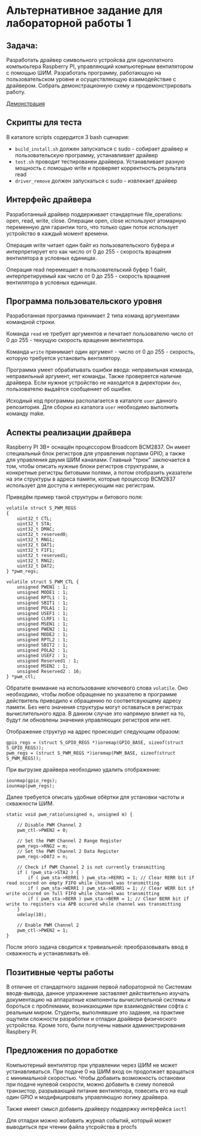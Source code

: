# Альтернативное задание для лабораторной работы 1

## Задача:
Разработать драйвер символьного устройсва для одноплатного компьюьтера Raspberry PI, управляющий компьютерным вентилятором с помощью ШИМ.
Разработать программу, работающую на пользовательском уровне и осуществляющую взаимодействие с драйвером.
Собрать демонстрационную схему и продемонстрировать работу.

[Демонстрация](https://youtu.be/ez0I1_m163k)

## Скрипты для теста
В каталоге scripts содердится 3 bash сценария:
- `build_install.sh` должен запускаться с sudo - собирает драйвер и пользовательскую программу, устанавливает драйвер
- `test.sh` проводит тестированеи драйвера. Устанавливает разную мощность с помощью write и проверяет корректность результата read
- `driver_remove`  должен запускаться с sudo - извлекает драйвер

## Интерфейс драйвера
Разработанный драйвер поддерживает стандартные file_operations: open, read, write, close. Операции open, close используют атомарную переменную для гарантии того, что только один поток использует устройство в каждый момент времени.

Операция write читает один байт из пользовательского буфера и интерпретирует его как число от 0 до 255 - скорость вращения вентилятора в условных единицах.

Операция read перемещает в пользовательский буфер 1 байт, интерпретируемый как число от 0 до 255 - скорость вращения вентилятора в условных единицах.

## Программа пользовательского уровня
Разработанная программа принимает 2 типа команд аргументами командной строки. 

Команда `read` не требует аргументов и печатает пользователю число от 0 до 255 - текущую скорость вращения вентилятора.

Команда `write` принимает один аргумент - число от 0 до 255 - скорость, которую требуется установить вентилятору.

Программа умеет обрабатывать ошибки ввода: неправильная команда, неправильный аргумент, нет команды. 
Также проверяется наличие драйвера. 
Если нужное устройство не находится в директории `dev`, пользователю выдаётся сообщениет об ошибке.

Исходный код программы располагается в каталоге `user` данного репозитория.
Для сборки из каталога `user` необходимо выполнить команду make.

## Аспекты реализации драйвера
Raspberry PI 3B+ оснащён процессором Broadcom BCM2837. Он имеет специальный блок регистров для управления портами GPIO, а также для управления двумя ШИМ каналами. Главный "трюк" заключается в том, чтобы описать нужные блоки регистров структурами, а конкретные регистры битовыми полями, а потом отобразить указатели на эти структуры в адреса памяти, которые процессор BCM2837 использует для доступа к интересующим нас регистрам.

Приведём пример такой структуры и битового поля:
```
volatile struct S_PWM_REGS
{
    uint32_t CTL;
    uint32_t STA;
    uint32_t DMAC;
    uint32_t reserved0;
    uint32_t RNG1;
    uint32_t DAT1;
    uint32_t FIF1;
    uint32_t reserved1;
    uint32_t RNG2;
    uint32_t DAT2;
} *pwm_regs;

volatile struct S_PWM_CTL {
    unsigned PWEN1 : 1;
    unsigned MODE1 : 1;
    unsigned RPTL1 : 1;
    unsigned SBIT1 : 1;
    unsigned POLA1 : 1;
    unsigned USEF1 : 1;
    unsigned CLRF1 : 1;
    unsigned MSEN1 : 1;
    unsigned PWEN2 : 1;
    unsigned MODE2 : 1;
    unsigned RPTL2 : 1;
    unsigned SBIT2 : 1;
    unsigned POLA2 : 1;
    unsigned USEF2 : 1;
    unsigned Reserved1 : 1;
    unsigned MSEN2 : 1;
    unsigned Reserved2 : 16;
} *pwm_ctl;
```

Обратите внимание на использование ключевого слова `volatile`. Оно необходимо, чтобы любое обращение по указателю в программе действитель приводило к обращению по соответсвующему адресу памяти. Без него значения структуры могут оставаться в регистрах вычислительного ядра. В данном случае это напрямую влияет на то, будут ли обновлены значения управляющих регистров или нет.

Отображение структур на адрес происходит следующим образом:
```
gpio_regs = (struct S_GPIO_REGS *)ioremap(GPIO_BASE, sizeof(struct S_GPIO_REGS));
pwm_regs = (struct S_PWM_REGS *)ioremap(PWM_BASE, sizeof(struct S_PWM_REGS));
```

При выгрузке драйвера необходимо удалить отображение:
```
iounmap(gpio_regs);
iounmap(pwm_regs);
```

Далее требуется описать удобные обёртки для установки частоты и скважности ШИМ.
```
static void pwm_ratio(unsigned n, unsigned m) {

    // Disable PWM Channel 2
    pwm_ctl->PWEN2 = 0;

    // Set the PWM Channel 2 Range Register
    pwm_regs->RNG2 = m;
    // Set the PWM Channel 2 Data Register
    pwm_regs->DAT2 = n;

    // Check if PWM Channel 2 is not currently transmitting
    if ( !pwm_sta->STA2 ) {
        if ( pwm_sta->RERR1 ) pwm_sta->RERR1 = 1; // Clear RERR bit if read occured on empty FIFO while channel was transmitting
        if ( pwm_sta->WERR1 ) pwm_sta->WERR1 = 1; // Clear WERR bit if write occured on full FIFO while channel was transmitting
        if ( pwm_sta->BERR ) pwm_sta->BERR = 1; // Clear BERR bit if write to registers via APB occured while channel was transmitting
    }
    udelay(10);

    // Enable PWM Channel 2
    pwm_ctl->PWEN2 = 1;
}
```

После этого задача сводится к тривиальной: преобразовывать ввод в скважность и устанавливать её.

## Позитивные черты работы
В отличие от стандартного задания первой лабораторной по Системам вводв-вывода, данное упражнение заставляет действительно изучать документацию на аппаратные компоненты вычислительной системы и бороться с проблемами, возникающими при взаимодействии софта с реальным миром.
Студенты, выполнявшие это задание, на практике ощутили сложности разработки и отладки драйвера физического устройства. Кроме того, были получены навыки администрирования Raspbery PI.

## Предложения по доработке
Компьютерный вентилятор при управлении через ШИМ не может устанавливаться. При подаче 0 на ШИМ вход он продолжает вращаться с минимальной скоростью.
Чтобы добавить возможность остановки при подаче нулевой скорости, можно добавить в схему полевой транзистор, разрывающий питание вентилятора, повесить его на ещё один GPIO и модифицировать управляющую логику драйвера.

Также имеет смысл добавить драйверу поддержку интерфейса `ioctl`

Для отладки можно жобавить журнал событий, который может выводиться при чтении файла утсройства в procfs
